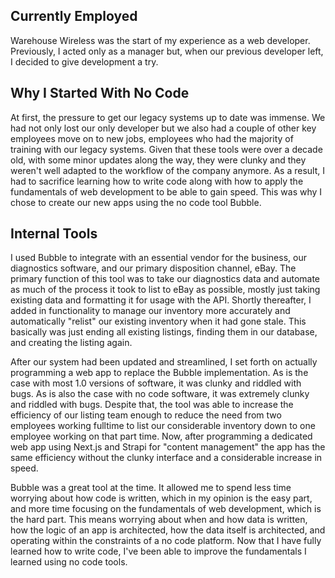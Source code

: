 ## Currently Employed

Warehouse Wireless was the start of my experience as a web developer. Previously, I acted only as a manager but, when our previous developer left, I decided to give development a try.

## Why I Started With No Code

At first, the pressure to get our legacy systems up to date was immense. We had not only lost our only developer but we also had a couple of other key employees move on to new jobs, employees who had the majority of training with our legacy systems. Given that these tools were over a decade old, with some minor updates along the way, they were clunky and they weren't well adapted to the workflow of the company anymore. As a result, I had to sacrifice learning how to write code along with how to apply the fundamentals of web development to be able to gain speed. This was why I chose to create our new apps using the no code tool Bubble.

## Internal Tools

I used Bubble to integrate with an essential vendor for the business, our diagnostics software, and our primary disposition channel, eBay. The primary function of this tool was to take our diagnostics data and automate as much of the process it took to list to eBay as possible, mostly just taking existing data and formatting it for usage with the API. Shortly thereafter, I added in functionality to manage our inventory more accurately and automatically "relist" our existing inventory when it had gone stale. This basically was just ending all existing listings, finding them in our database, and creating the listing again.

After our system had been updated and streamlined, I set forth on actually programming a web app to replace the Bubble implementation. As is the case with most 1.0 versions of software, it was clunky and riddled with bugs. As is also the case with no code software, it was extremely clunky and riddled with bugs. Despite that, the tool was able to increase the efficiency of our listing team enough to reduce the need from two employees working fulltime to list our considerable inventory down to one employee working on that part time. Now, after programming a dedicated web app using Next.js and Strapi for "content management" the app has the same efficiency without the clunky interface and a considerable increase in speed.

Bubble was a great tool at the time. It allowed me to spend less time worrying about how code is written, which in my opinion is the easy part, and more time focusing on the fundamentals of web development, which is the hard part. This means worrying about when and how data is written, how the logic of an app is architected, how the data itself is architected, and operating within the constraints of a no code platform. Now that I have fully learned how to write code, I've been able to improve the fundamentals I learned using no code tools.